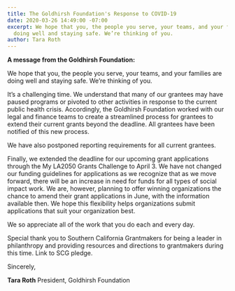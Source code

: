 ```yaml
---
title: The Goldhirsh Foundation's Response to COVID-19
date: 2020-03-26 14:49:00 -07:00
excerpt: We hope that you, the people you serve, your teams, and your families are
  doing well and staying safe. We’re thinking of you.
author: Tara Roth
---
```


**A message from the Goldhirsh Foundation:**

We hope that you, the people you serve, your teams, and your families are doing well and staying safe. We’re thinking of you.

It’s a challenging time. We understand that many of our grantees may have paused programs or pivoted to other activities in response to the current public health crisis. Accordingly, the Goldhirsh Foundation worked with our legal and finance teams to create a streamlined process for grantees to extend their current grants beyond the deadline. All grantees have been notified of this new process.

We have also postponed reporting requirements for all current grantees. 

Finally, we extended the deadline for our upcoming grant applications through the My LA2050 Grants Challenge to April 3. We have not changed our funding guidelines for applications as we recognize that as we move forward, there will be an increase in need for funds for all types of social impact work. We are, however, planning to offer winning organizations the chance to amend their grant applications in June, with the information available then. We hope this flexibility helps organizations submit applications that suit your organization best.

We so appreciate all of the work that you do each and every day. 

Special thank you to Southern California Grantmakers for being a leader in philanthropy and providing resources and directions to grantmakers during this time. Link to SCG pledge.


Sincerely,

**Tara Roth**
President,
Goldhirsh Foundation
